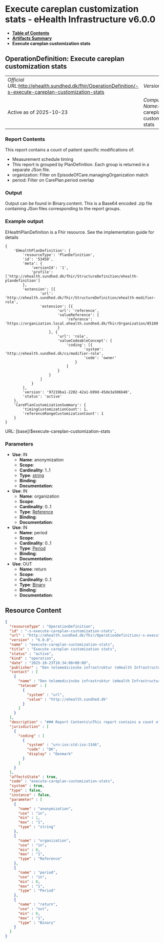 # Execute careplan customization stats - eHealth Infrastructure v6.0.0

* [**Table of Contents**](toc.md)
* [**Artifacts Summary**](artifacts.md)
* **Execute careplan customization stats**

## OperationDefinition: Execute careplan customization stats 

| | |
| :--- | :--- |
| *Official URL*:http://ehealth.sundhed.dk/fhir/OperationDefinition/-s-execute-careplan-customization-stats | *Version*:6.0.0 |
| Active as of 2025-10-23 | *Computable Name*:execute-careplan-customization-stats |

 

### Report Contents

 
This report contains a count of patient specific modifications of: 
* Measurement schedule timing
* This report is grouped by PlanDefinition. Each group is returned in a separate JSon file.
* organization: Filter on EpisodeOfCare.managingOrganization match
* period: Filter on CarePlan.period overlap
 

### Output

 
Output can be found in Binary.content. This is a Base64 encoded .zip file containing JSon files corresponding to the report groups. 

### Example output

 
EHealthPlanDefinition is a Fhir resource. See the implementation guide for details 

```
{
    'EHealthPlanDefinition': {
        'resourceType': 'PlanDefinition',
        'id': '53450',
        'meta': {
            'versionId': '1',
            'profile': ['http://ehealth.sundhed.dk/fhir/StructureDefinition/ehealth-plandefinition']
        },
        'extension': [{
                'url': 'http://ehealth.sundhed.dk/fhir/StructureDefinition/ehealth-modifier-role',
                'extension': [{
                        'url': 'reference',
                        'valueReference': {
                            'reference': 'https://organization.local.ehealth.sundhed.dk/fhir/Organization/85109'
                        }
                    }, {
                        'url': 'role',
                        'valueCodeableConcept': {
                            'coding': [{
                                    'system': 'http://ehealth.sundhed.dk/cs/modifier-role',
                                    'code': 'owner'
                                }
                            ]
                        }
                    }
                ]
            }
        ],
        'version': '97219ba1-2202-42a1-b99d-45de3a506b40',
        'status': 'active'
    },
    'CarePlanCustomizationSummary': {
        'timingCustomizationCount': 1,
        'referenceRangeCustomizationCount': 1
    }
}

```

 

URL: [base]/$execute-careplan-customization-stats

### Parameters

* **Use**: IN
  * **Name**: anonymization
  * **Scope**: 
  * **Cardinality**: 1..1
  * **Type**: [string](http://hl7.org/fhir/R4/datatypes.html#string)
  * **Binding**: 
  * **Documentation**: 
* **Use**: IN
  * **Name**: organization
  * **Scope**: 
  * **Cardinality**: 0..1
  * **Type**: [Reference](http://hl7.org/fhir/R4/references.html#Reference)
  * **Binding**: 
  * **Documentation**: 
* **Use**: IN
  * **Name**: period
  * **Scope**: 
  * **Cardinality**: 0..1
  * **Type**: [Period](http://hl7.org/fhir/R4/datatypes.html#Period)
  * **Binding**: 
  * **Documentation**: 
* **Use**: OUT
  * **Name**: return
  * **Scope**: 
  * **Cardinality**: 0..1
  * **Type**: [Binary](http://hl7.org/fhir/R4/binary.html)
  * **Binding**: 
  * **Documentation**: 



## Resource Content

```json
{
  "resourceType" : "OperationDefinition",
  "id" : "-s-execute-careplan-customization-stats",
  "url" : "http://ehealth.sundhed.dk/fhir/OperationDefinition/-s-execute-careplan-customization-stats",
  "version" : "6.0.0",
  "name" : "execute-careplan-customization-stats",
  "title" : "Execute careplan customization stats",
  "status" : "active",
  "kind" : "operation",
  "date" : "2025-10-23T10:34:08+00:00",
  "publisher" : "Den telemedicinske infrastruktur (eHealth Infrastructure)",
  "contact" : [
    {
      "name" : "Den telemedicinske infrastruktur (eHealth Infrastructure)",
      "telecom" : [
        {
          "system" : "url",
          "value" : "http://ehealth.sundhed.dk"
        }
      ]
    }
  ],
  "description" : "### Report Contents\nThis report contains a count of patient specific modifications of:\n- Measurement schedule timing\n- Reference ranges\n### Grouping \nThis report is grouped by PlanDefinition. Each group is returned in a separate JSon file.\n### Parameters\n- organization: Filter on EpisodeOfCare.managingOrganization match\n- period: Filter on CarePlan.period overlap\n\n### Output\nOutput can be found in Binary.content. This is a Base64 encoded .zip file containing JSon files corresponding to the report groups.\n### Example output\nEHealthPlanDefinition is a Fhir resource. See the implementation guide for details\n\n    {\n        'EHealthPlanDefinition': {\n            'resourceType': 'PlanDefinition',\n            'id': '53450',\n            'meta': {\n                'versionId': '1',\n                'profile': ['http://ehealth.sundhed.dk/fhir/StructureDefinition/ehealth-plandefinition']\n            },\n            'extension': [{\n                    'url': 'http://ehealth.sundhed.dk/fhir/StructureDefinition/ehealth-modifier-role',\n                    'extension': [{\n                            'url': 'reference',\n                            'valueReference': {\n                                'reference': 'https://organization.local.ehealth.sundhed.dk/fhir/Organization/85109'\n                            }\n                        }, {\n                            'url': 'role',\n                            'valueCodeableConcept': {\n                                'coding': [{\n                                        'system': 'http://ehealth.sundhed.dk/cs/modifier-role',\n                                        'code': 'owner'\n                                    }\n                                ]\n                            }\n                        }\n                    ]\n                }\n            ],\n            'version': '97219ba1-2202-42a1-b99d-45de3a506b40',\n            'status': 'active'\n        },\n        'CarePlanCustomizationSummary': {\n            'timingCustomizationCount': 1,\n            'referenceRangeCustomizationCount': 1\n        }\n    }",
  "jurisdiction" : [
    {
      "coding" : [
        {
          "system" : "urn:iso:std:iso:3166",
          "code" : "DK",
          "display" : "Denmark"
        }
      ]
    }
  ],
  "affectsState" : true,
  "code" : "execute-careplan-customization-stats",
  "system" : true,
  "type" : false,
  "instance" : false,
  "parameter" : [
    {
      "name" : "anonymization",
      "use" : "in",
      "min" : 1,
      "max" : "1",
      "type" : "string"
    },
    {
      "name" : "organization",
      "use" : "in",
      "min" : 0,
      "max" : "1",
      "type" : "Reference"
    },
    {
      "name" : "period",
      "use" : "in",
      "min" : 0,
      "max" : "1",
      "type" : "Period"
    },
    {
      "name" : "return",
      "use" : "out",
      "min" : 0,
      "max" : "1",
      "type" : "Binary"
    }
  ]
}

```
